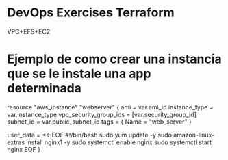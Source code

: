 # DevOps Exercises Terraform
VPC+EFS+EC2


# Ejemplo de como crear una instancia que se le instale una app determinada

resource "aws_instance" "webserver" {
  ami           = var.ami_id
  instance_type = var.instance_type
  vpc_security_group_ids = [var.security_group_id]
  subnet_id     = var.public_subnet_id
  tags = {
    Name = "web_server"
  }

  user_data = <<-EOF
    #!/bin/bash
    sudo yum update -y
    sudo amazon-linux-extras install nginx1 -y 
    sudo systemctl enable nginx
    sudo systemctl start nginx
    EOF
}
